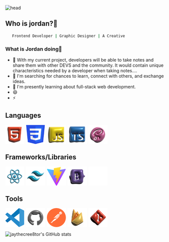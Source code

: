 ![head](https://www.linkpicture.com/q/github-banner_5.png)

## Who is jordan?🤔
```bash
   Frontend Developer | Graphic Designer | A Creative
```

### What is Jordan doing🧐
- 🔭 With my current project, developers will be able to take notes and share them with other DEVS and the community. It would contain unique characteristics needed by a developer when taking notes....
- 💪 I'm searching for chances to learn, connect with others, and exchange ideas.
- 🌱 I'm presently learning about full-stack web development.
- 😄 
- ⚡ 


## Languages
<div style="display: flex;">
  <img src="images/HTML5.svg" alt="" width="60" height="60">
  <img src="images/Group 83.svg" alt="" width="60" height="60" style="margin-left: 6px;">
  <img src="images/JAVASCRIPT.svg" alt="" width="60" height="60" style="margin-left: 6px;">
  <img src="images/TYPESCRIPT.svg" alt="" width="60" height="60" style="margin-left: 6px;">
  <img src="images/SAAS.svg" alt="" width="60" height="60" style="margin-left: 6px;">
</div>

## Frameworks/Libraries
<div style="display: flex;">
  <img src="images/REACT.svg" alt="" width="60" height="60">
  <img src="images/TAILWIND.svg" alt="" width="60" height="60" style="margin-left: 6px;">
  <img src="images/Group 65.svg" alt="" width="60" height="60" style="margin-left: 6px;">
  <img src="images/BOOTSTRAP.svg" alt="" width="60" height="60" style="margin-left: 6px;">
  <img src="images/Group 78.svg" alt="" width="60" height="60" style="margin-left: 6px;">
</div>

## Tools
<div style="display: flex;">
  <img src="images/Group 74.svg" alt="" width="60" height="60">
  <img src="images/GITHUB.svg" alt="" width="60" height="60" style="margin-left: 6px;">
  <img src="images/Group 27.svg" alt="" width="60" height="60" style="margin-left: 6px;">
  <img src="images/FIREBASE.svg" alt="" width="60" height="60" style="margin-left: 6px;">
  <img src="images/GIT.svg" alt="" width="60" height="60" style="margin-left: 6px;">
</div>

![jaythecree8tor's GitHub stats](https://github-readme-stats.vercel.app/api?username=jaythecree8tor&theme=transparent&show_icons=true)